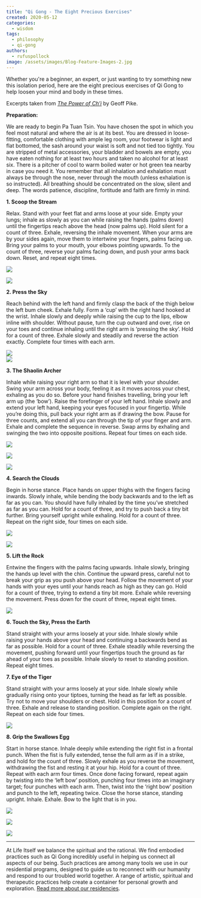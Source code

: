 ```yaml
---
title: "Qi Gong - The Eight Precious Exercises"
created: 2020-05-12
categories: 
  - wisdom
tags: 
  - philosophy
  - qi-gong
authors: 
  - rufuspollock
image: /assets/images/Blog-Feature-Images-2.jpg
---
```


Whether you're a beginner, an expert, or just wanting to try something new this isolation period, here are the eight precious exercises of Qi Gong to help loosen your mind and body in these times.

Excerpts taken from [_The Power of Ch’i_](https://johndixonacupuncture.co.uk/2019/09/15/geoff-pikes-pa-tuan-tsin-the-eight-precious-sets-of-exercise/) by Geoff Pike.

**Preparation:**

We are ready to begin Pa Tuan Tsin. You have chosen the spot in which you feel most natural and where the air is at its best. You are dressed in loose-fitting, comfortable clothing with ample leg room, your footwear is light and flat bottomed, the sash around your waist is soft and not tied too tightly. You are stripped of metal accessories, your bladder and bowels are empty, you have eaten nothing for at least two hours and taken no alcohol for at least six. There is a pitcher of cool to warm boiled water or hot green tea nearby in case you need it. You remember that all inhalation and exhalation must always be through the nose, never through the mouth (unless exhalation is so instructed). All breathing should be concentrated on the slow, silent and deep. The words patience, discipline, fortitude and faith are firmly in mind.

**1\. Scoop the Stream**

Relax. Stand with your feet flat and arms loose at your side. Empty your lungs; inhale as slowly as you can while raising the hands (palms down) until the fingertips reach above the head (now palms up). Hold silent for a count of three. Exhale, reversing the inhale movement. When your arms are by your sides again, move them to intertwine your fingers, palms facing up. Bring your palms to your mouth, your elbows pointing upwards. To the count of three, reverse your palms facing down, and push your arms back down. Reset, and repeat eight times.

![](https://lh3.googleusercontent.com/XxE2KdMlGjvgjVD1mqXOWfstQkrTyuPnYUVrV6EgbflQNoKH2uYShpzNG_A_ebq2B_Dz2-xnaFMzcaKM0bglzfVJaMsnb6TiBNi25xh45fWE1plz44oM7m-omfEOvp0p3ZDKHDw)

![](https://lh3.googleusercontent.com/eKBtKNv0JhT5Bj04kwnhwwIHJaVVodxCBvMkeJfj-ai4Nxh5yU0t_4lyaF2OHfHxhNRR8jK64hPVDclCYD1BKa5cN4u86LuACdndqMK7qQMC5oDiUHO0ZYRMb6EFmq8Kxrhlkcc)

**2\. Press the Sky**

Reach behind with the left hand and firmly clasp the back of the thigh below the left bum cheek. Exhale fully. Form a ‘cup’ with the right hand hooked at the wrist. Inhale slowly and deeply while raising the cup to the lips, elbow inline with shoulder. Without pause, turn the cup outward and over, rise on your toes and continue inhaling until the right arm is ‘pressing the sky’. Hold for a count of three. Exhale slowly and steadily and reverse the action exactly. Complete four times with each arm.

  
![](https://lh4.googleusercontent.com/O4BTIiLijqj8dpapVhv86kOrN5r91nDgsL6PhYX7H_7qJLiH7P_bHxSzJA1CgH6bYZg5kC62us4jYauKMshmzpx8JgBTkYb9WRcUJRb1Gq4u8qNSn_ZU-7qSWcw82uhPqVppVRQ)  
![](https://lh6.googleusercontent.com/CU9yllkkE6ransBXsPuwMgksOv7GWpSO_Yi1wXWW0tcys5Aoj0L0z9GXV56zVg0d1FQbsoQOj7hxYACSVKRS1_LtzWPFj5ZIPeUjlhqfAg390mV4UBa5IeBvYHMJonPgwCTNQAU)

**3\. The Shaolin Archer**

Inhale while raising your right arm so that it is level with your shoulder. Swing your arm across your body, feeling it as it moves across your chest, exhaling as you do so. Before your hand finishes travelling, bring your left arm up (the ‘bow’). Raise the forefinger of your left hand. Inhale slowly and extend your left hand, keeping your eyes focused in your fingertip. While you’re doing this, pull back your right arm as if drawing the bow. Pause for three counts, and extend all you can through the tip of your finger and arm. Exhale and complete the sequence in reverse. Swap arms by exhaling and swinging the two into opposite positions. Repeat four times on each side.

![](https://lh5.googleusercontent.com/2eo9l1xtrWW8gmL2B0jQ4rEZ7sZIhRy2V7vG3cahWQIRvnWsLNd2PWi0vrXoBM2gvdTHGqAosmApXdb69TjMXCFAntM1cSi5abjwSKvi1e-fg7XxdJKA8kypge8b1xAhj-n2vJQ)

![](https://lh6.googleusercontent.com/zynKfbKXtR24JOpo7OBXk3grx2Sj_8vZliumRmk_R8xrb_lnNLzdgcZwRwhlnPKNeVjQ6Vu9z9qJt3oSfs_8wzKapGFWINjFZlZRHqQ7z6GbTEVXbr_LoD9z4laRBAOmGR5hw8U)

![](https://lh4.googleusercontent.com/5RX9p2SMLnwTDz6kRU2ohrh7_N9D_nQEWyZ9G--6q5NZBQJnE5iDZ8VmNnYlENmAf87izw22AdSX4CzKrH6rR7vw6m1ey2Lv1aBdUYqiZE0Bp2p1hQYXbiHAabQu2wktiWPk-LQ)

**4\. Search the Clouds**

Begin in horse stance. Place hands on upper thighs with the fingers facing inwards. Slowly inhale, while bending the body backwards and to the left as far as you can. You should have fully inhaled by the time you’ve stretched as far as you can. Hold for a count of three, and try to push back a tiny bit further. Bring yourself upright while exhaling. Hold for a count of three. Repeat on the right side, four times on each side.

![](https://lh4.googleusercontent.com/1yC8UYPd0eg62U7BEEGNZ-MZTQLQdB7bc-5bm0wGvBKyAgaGxWLF-BjX7SZMWcUK9jkRJRq_sxmnnuQq6PE5qBA4LFAKUyDVZoTFiIe7aIsxywKDb5AqYCcoAdgRgcphtr8NKDM)

![](https://lh6.googleusercontent.com/gtnE7VXcH_7EQ8ru8CNxxm1h_2qF0JVb2qxT4LapRMIMk7PNz-Ap5H2tgC60UshbfzTld0BqZtaigGT3RLZmRy0VW-VtTrq8096FgIWEgh42OGFtPPvZOBwq3bU0AziuglwpB7A)

**5\. Lift the Rock**

Entwine the fingers with the palms facing upwards. Inhale slowly, bringing the hands up level with the chin. Continue the upward press, careful not to break your grip as you push above your head. Follow the movement of your hands with your eyes until your hands reach as high as they can go. Hold for a count of three, trying to extend a tiny bit more. Exhale while reversing the movement. Press down for the count of three, repeat eight times.

![](https://lh5.googleusercontent.com/y0Pt3hmrBXU0aSW92lO8pfEe4t2XiaIp7Sv8Ssw1xfLGYEhLolXXwjqEr7icOwMTc52EwSLOw9_HbGiMdVDeuUZvPPN8RNUUj6rFA_HGJ9NGZ0UDsOSqYVn2bDUFMDIQiK6vFtI)

**6\. Touch the Sky, Press the Earth**

Stand straight with your arms loosely at your side. Inhale slowly while raising your hands above your head and continuing a backwards bend as far as possible. Hold for a count of three. Exhale steadily while reversing the movement, pushing forward until your fingertips touch the ground as far ahead of your toes as possible. Inhale slowly to reset to standing position. Repeat eight times.

**7\. Eye of the Tiger**

Stand straight with your arms loosely at your side. Inhale slowly while gradually rising onto your tiptoes, turning the head as far left as possible. Try not to move your shoulders or chest. Hold in this position for a count of three. Exhale and release to standing position. Complete again on the right. Repeat on each side four times.

  
![](https://lh4.googleusercontent.com/s21_JO-Z_6XfaepuxP3f_kqA8l05JRU8ISvihZGDbR7klbI7ypZao9LyIPBzaQr_eIGlf4aLKbsMAz6_iHYoZRHQPLPoUCPEDObPxbsUzFnf8PFM2sHXR-lRlSE7TZC7kzWAFxA)

**8\. Grip the Swallows Egg**

Start in horse stance. Inhale deeply while extending the right fist in a frontal punch. When the fist is fully extended, tense the full arm as if in a strike, and hold for the count of three. Slowly exhale as you reverse the movement, withdrawing the fist and resting it at your hip. Hold for a count of three. Repeat with each arm four times. Once done facing forward, repeat again by twisting into the ‘left bow’ position, punching four times into an imaginary target; four punches with each arm. Then, twist into the ‘right bow’ position and punch to the left, repeating twice. Close the horse stance, standing upright. Inhale. Exhale. Bow to the light that is in you.

  
![](https://lh4.googleusercontent.com/4gGwYE68B_8CdR98SJ1bCw6n3_uxlhW-ROpkd57M7dblnsVlMaTKtYDiKqiHNkFnxUHWZhub9Q35cLIPa0JHfhs-10WfY__MFRl6PgrL3MY_wZsox2Vrom6Ho1NjOdfMUXmq0G8)

![](https://lh5.googleusercontent.com/Zlf0T_IWVG3JVMW4dcus7kE6AllNWybXS9eRugKgcLUehaRiMXt-xjTunv6QMjnuzm5BD1kBt8gNdKXkM1HYysrjspGCAx1_u6gTEYSx0nyAz5Olez1UptGR9wlfFMcYoYXhcpU)

![](https://lh6.googleusercontent.com/IKUOIidzafmfP5xGgYqg90dy2f1gaEOAQhnKspuF0pqHf4WXJOd2xg8pCbgDJ2o8skWRDc_Y_KTxWtN7VtvKwMFV2lBYiHwzglnXXgjUw0Qqkg6vAaoRfThbb28mxnty-BIimCs)

* * *

At Life Itself we balance the spiritual and the rational. We find embodied practices such as Qi Gong incredibly useful in helping us connect all aspects of our being. Such practices are among many tools we use in our residential programs, designed to guide us to reconnect with our humanity and respond to our troubled world together. A range of artistic, spiritual and therapeutic practices help create a container for personal growth and exploration. [Read more about our residencies](https://lifeitself.org/sympoiesis/).
